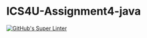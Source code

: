 # ICS4U-Assignment4-java

[![GitHub's Super Linter](https://github.com/ahmad-elkhawaldeh/ICS4U-Assignment4-java/workflows/GitHub's%20Super%20Linter/badge.svg)](https://github.com/ahmad-elkhawaldeh/ICS4U-Assignment4-java/actions) 
